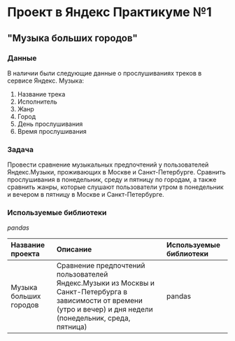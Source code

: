 # Проект в Яндекс Практикуме №1
## "Музыка больших городов"

### **Данные**
В наличии были следующие данные о прослушиваниях треков в сервисе Яндекс.
Музыка:

1. Название трека
2. Исполнитель
3. Жанр
4. Город
5. День прослушивания
6. Время прослушивания

### **Задача**

Провести сравнение музыкальных предпочтений у пользователей Яндекс.Музыки, проживающих в Москве и Санкт-Петербурге. Сравнить прослушивания в понедельник, среду и пятницу по городам, а также сравнить жанры, которые слушают пользователи утром в понедельник и вечером в пятницу в Москве и Санкт-Петербурге.

### **Используемые библиотеки**
*pandas*

| Название проекта             | Описание           | Используемые библиотеки                |
| :-------------------- | :--------------------- |:---------------------------|
|Музыка больших городов|Сравнение предпочтений пользователей Яндекс.Музыки из Москвы и Санкт-Петербурга в зависимости от времени (утро и вечер) и дня недели (понедельник, среда, пятница) | pandas |

